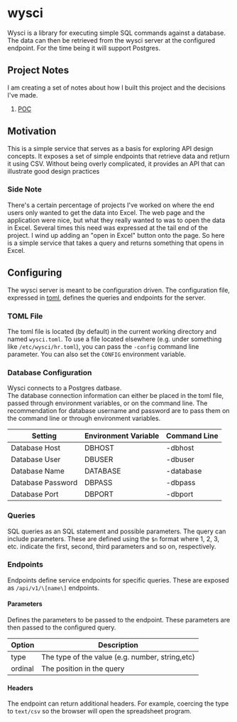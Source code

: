 # wysci
Wysci is a library for executing simple SQL commands against a database.
The data can then be retrieved from the wysci server at the configured endpoint.
For the time being it will support Postgres.

## Project Notes
I am creating a set of notes about how I built this project and the decisions I've made.
1. [POC](https://github.com/DarcInc/wysci/blob/master/docs/version0.md)

## Motivation
This is a simple service that serves as a basis for exploring API design concepts.
It exposes a set of simple endpoints that retrieve data and ret)urn it using CSV.
Without being overly complicated, it provides an API that can illustrate good design practices

### Side Note
There's a certain percentage of projects I've worked on where the end users only wanted to get the data into Excel.
The web page and the application were nice, but what they really wanted to was to open the data in Excel.
Several times this need was expressed at the tail end of the project.
I wind up adding an "open in Excel" button onto the page.
So here is a simple service that takes a query and returns something that opens in Excel.

## Configuring
The wysci server is meant to be configuration driven.
The configuration file, expressed in [toml](https://github.com/toml-lang/toml), defines the queries and endpoints for the server.

### TOML File
The toml file is located (by default) in the current working directory and named `wysci.toml`.
To use a file located elsewhere (e.g. under something like `/etc/wysci/hr.toml`), you can pass the `-config` command line parameter.
You can also set the `CONFIG` environment variable.

### Database Configuration
Wysci connects to a Postgres datbase.  
The database connection information can either be placed in the toml file, passed through environment variables, or on the command line.
The recommendation for database username and password are to pass them on the command line or through environment variables.

| Setting          | Environment Variable | Command Line |
|------------------|----------------------|--------------|
|Database Host     |DBHOST                | -dbhost      |
|Database User     |DBUSER                | -dbuser      |
|Database Name     |DATABASE              | -database    |
|Database Password |DBPASS                | -dbpass      |
|Database Port     |DBPORT                | -dbport      |

### Queries
SQL queries as an SQL statement and possible parameters.
The query can include parameters. 
These are defined using the `$n` format where 1, 2, 3, etc. indicate the first, second, third parameters and so on, respectively.


### Endpoints
Endpoints define service endpoints for specific queries.
These are exposed as `/api/v1/\[name\]` endpoints.

#### Parameters
Defines the parameters to be passed to the endpoint.
These parameters are then passed to the configured query.

|Option  |Description                                     |
|--------|------------------------------------------------|
|type    |The type of the value (e.g. number, string,etc) |
|ordinal |The position in the query                       |

#### Headers
The endpoint can return additional headers.
For example, coercing the type to `text/csv` so the browser will open the spreadsheet program.
